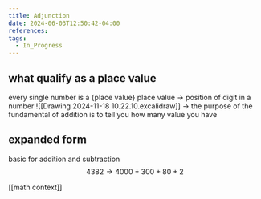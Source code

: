 ```yaml
---
title: Adjunction
date: 2024-06-03T12:50:42-04:00
references: 
tags:
  - In_Progress
---
```


## what qualify as a place value 
every single number  is a {place value}
place value -> position of digit in a number 
![[Drawing 2024-11-18 10.22.10.excalidraw]]
-> the purpose of the fundamental of addition is to tell you how many value you have 
## expanded form  

basic for addition and subtraction  
$$4382 \rightarrow 4000  + 300 +  80 + 2$$

[[math  context]]